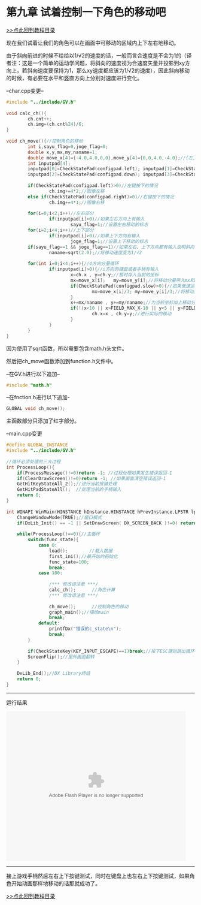 # 第九章 试着控制一下角色的移动吧

[>>点此回到教程目录](pro_doc.md)

现在我们试着让我们的角色可以在画面中可移动的区域内上下左右地移动。

由于斜向前进的时候不给给以1/√2的速度的话，一般而言合速度是不会为1的（译者注：这是一个简单的运动学问题，将斜向的速度视为合速度矢量并投影到xy方向上，若斜向速度要保持为1，那么xy速度都应该为1/√2的速度），因此斜向移动的时候，有必要在水平和竖直方向上分别对速度进行变化。

–char.cpp变更–
```cpp
#include "../include/GV.h"
 
void calc_ch(){
        ch.cnt++;
        ch.img=(ch.cnt%24)/6;
}
 
void ch_move(){//控制角色的移动
        int i,sayu_flag=0,joge_flag=0;
        double x,y,mx,my,naname=1;
        double move_x[4]={-4.0,4.0,0,0},move_y[4]={0,0,4.0,-4.0};//{左,右,下,上}的速度
        int inputpad[4];
        inputpad[0]=CheckStatePad(configpad.left); inputpad[1]=CheckStatePad(configpad.right);
        inputpad[2]=CheckStatePad(configpad.down); inputpad[3]=CheckStatePad(configpad.up);
 
        if(CheckStatePad(configpad.left)>0)//左键按下的情况
                ch.img+=4*2;//图像左移
        else if(CheckStatePad(configpad.right)>0)//右键按下的情况
                ch.img+=4*1;//图像右移
 
        for(i=0;i<2;i++)//左右部分
                if(inputpad[i]>0)//如果左右方向上有输入
                        sayu_flag=1;//设置左右移动的标志
        for(i=2;i<4;i++)//上下部分
                if(inputpad[i]>0)//如果上下方向有输入
                        joge_flag=1;//设置上下移动的标志
        if(sayu_flag==1 && joge_flag==1)//如果左右、上下方向都有输入说明斜向移动
                naname=sqrt(2.0);//将移动速度变为1/√2
 
        for(int i=0;i<4;i++){//4方向分量循环
                if(inputpad[i]>0){//i方向的键盘或者手柄有输入
                        x=ch.x , y=ch.y;//暂时存入当前的坐标
                        mx=move_x[i];   my=move_y[i];//将移动分量带入mx和my                  
                        if(CheckStatePad(configpad.slow)>0){//如果低速运动
                                mx=move_x[i]/3; my=move_y[i]/3;//将移动速度变为1/3
                        }
                        x+=mx/naname , y+=my/naname;//为当前坐标加上移动分量
                        if(!(x<10 || x>FIELD_MAX_X-10 || y<5 || y>FIELD_MAX_Y-5)){//如果计算结果在可移动范围内
                                ch.x=x , ch.y=y;//进行实际的移动
                        }
                }
        }
}
```
因为使用了sqrt函数，所以需要包含math.h头文件。

然后把ch_move函数添加到function.h文件中。

–在GV.h进行以下追加–
```cpp
#include "math.h"
```

–在fnction.h进行以下追加-
```cpp
GLOBAL void ch_move();
```
主函数部分只添加了红字部分。

–main.cpp变更
```cpp
#define GLOBAL_INSTANCE 
#include "../include/GV.h"
 
//循环必须处理的三大过程
int ProcessLoop(){
    if(ProcessMessage()!=0)return -1; //过程处理如果发生错误返回-1
    if(ClearDrawScreen()!=0)return -1; //如果画面清空错误返回-1
    GetHitKeyStateAll_2();//进行当前按键处理
    GetHitPadStateAll();  //处理当前的手柄输入
    return 0;
}
 
int WINAPI WinMain(HINSTANCE hInstance,HINSTANCE hPrevInstance,LPSTR lpCmdLine,int nCmdShow){
    ChangeWindowMode(TRUE);//窗口模式
    if(DxLib_Init() == -1 || SetDrawScreen( DX_SCREEN_BACK )!=0) return -1;//初始化和里表面化
 
    while(ProcessLoop()==0){//主循环
        switch(func_state){
            case 0:
                load();        //载入数据
                first_ini();//最开始的初始化
                func_state=100;
                break;
            case 100:
 
                /*** 修改请注意 ***/
                calc_ch();      //角色计算
                /*** 修改请注意 ***/
 
                ch_move();      //控制角色的移动
                graph_main();//描绘main
                break;
            default:
                printfDx("错误的c_state\n");
                break;
        }
 
        if(CheckStateKey(KEY_INPUT_ESCAPE)==1)break;//按下ESC键则跳出循环
        ScreenFlip();//里外画面翻转
    }
 
    DxLib_End();//DX Library终结
    return 0;
}
```
---

运行结果

<embed src="http://player.youku.com/player.php/Type/Folder/Fid/23155717/Ob/1/sid/XODQxMzQwNzYw/v.swf" quality="high" width="480" height="400" align="middle" allowScriptAccess="always" allowFullScreen="true" mode="transparent" type="application/x-shockwave-flash"></embed>

---

接上游戏手柄然后左右上下按键测试，同时在键盘上也左右上下按键测试，如果角色开始动画那样地移动的话那就成功了。

[>>点此回到教程目录](pro_doc.md)
